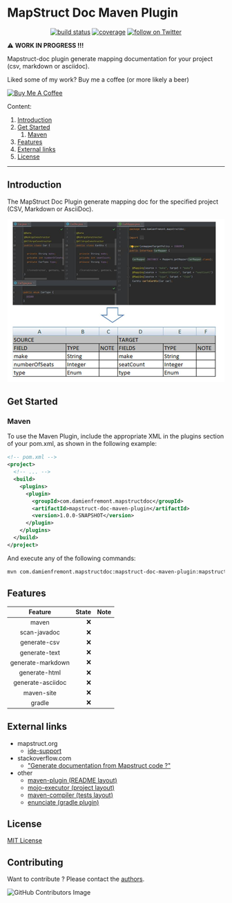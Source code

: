 # MapStruct Doc Maven Plugin

<p align="center">
    <a href="https://circleci.com/gh/badges/shields/tree/master">
        <img src="https://img.shields.io/circleci/project/github/badges/shields/master" alt="build status"></a>
    <a href="https://coveralls.io/github/badges/shields">
        <img src="https://img.shields.io/coveralls/github/badges/shields"
            alt="coverage"></a>
    <a href="https://twitter.com/intent/follow?screen_name=Damien_Fremont">
        <img src="https://img.shields.io/twitter/follow/Damien_Fremont?style=social&logo=X"
            alt="follow on Twitter"></a>
</p>

:warning: **WORK IN PROGRESS !!!**

Mapstruct-doc plugin generate mapping documentation for your project (csv,
markdown or asciidoc).

Liked some of my work? Buy me a coffee (or more likely a beer)

<a href="https://www.buymeacoffee.com/damienfremont" target="_blank"><img src="https://bmc-cdn.nyc3.digitaloceanspaces.com/BMC-button-images/custom_images/orange_img.png" alt="Buy Me A Coffee" style="height: auto !important;width: auto !important;" ></a>

Content:

1. [Introduction](#introduction)
2. [Get Started](#get-started)
    1. [Maven](#maven)
3. [Features](#features)
4. [External links](#external-links)
5. [License](#license)

---

## Introduction

The MapStruct Doc Plugin generate mapping doc for the specified project (CSV,
Markdown or AsciiDoc).

![alt text](./docs/diagrams.jpg)

## Get Started

### Maven

To use the Maven Plugin, include the appropriate XML in the plugins section of
your pom.xml, as shown in the following example:

```xml
<!-- pom.xml -->
<project>
  <!-- ... -->
  <build>
    <plugins>
      <plugin>
        <groupId>com.damienfremont.mapstructdoc</groupId>
        <artifactId>mapstruct-doc-maven-plugin</artifactId>
        <version>1.0.0-SNAPSHOT</version>
      </plugin>
    </plugins>
  </build>
</project>
```

And execute any of the following commands:

```bash
mvn com.damienfremont.mapstructdoc:mapstruct-doc-maven-plugin:mapstruct-doc
```

## Features

|      Feature       | State | Note |
|:------------------:|------:|-----:|
| maven              |   :x: |      |
| scan-javadoc       |   :x: |      |
| generate-csv       |   :x: |      |
| generate-text      |   :x: |      |
| generate-markdown  |   :x: |      |
| generate-html      |   :x: |      |
| generate-asciidoc  |   :x: |      |
| maven-site         |   :x: |      |
| gradle             |   :x: |      |

## External links

- mapstruct.org
    - [ide-support](https://mapstruct.org/documentation/ide-support/)
- stackoverflow.com
    - ["Generate documentation from Mapstruct code ?"](https://stackoverflow.com/questions/74796733/generate-documentation-from-mapstruct-code)
- other
    - [maven-plugin (README layout)](https://docs.spring.io/spring-boot/docs/current/maven-plugin/reference/htmlsingle/)
    - [mojo-executor (project layout)](https://github.com/mojo-executor/mojo-executor)
    - [maven-compiler (tests layout)](https://github.com/apache/maven-compiler-plugin)
    - [enunciate (gradle plugin)](https://github.com/stoicflame/enunciate-gradle)

## License

[MIT License](https://opensource.org/license/mit/)

## Contributing

Want to contribute ? Please contact
the [authors](mailto:damien.fremont@gmail.com).

![GitHub Contributors Image](https://contrib.rocks/image?repo=DamienFremont/mapstruct-doc-plugin)
